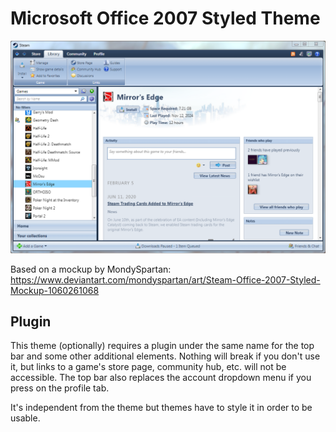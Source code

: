 # Microsoft Office 2007 Styled Theme

![Preview](./assets/preview/main-window.png)

Based on a mockup by MondySpartan: https://www.deviantart.com/mondyspartan/art/Steam-Office-2007-Styled-Mockup-1060261068

## Plugin

This theme (optionally) requires a plugin under the same name for the top bar and some other additional elements. Nothing will break if you don't use it, but links to a game's store page, community hub, etc. will not be accessible. The top bar also replaces the account dropdown menu if you press on the profile tab.

It's independent from the theme but themes have to style it in order to be usable.
